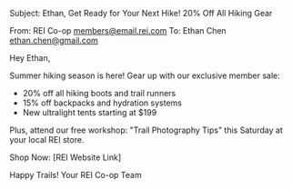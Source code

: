 Subject: Ethan, Get Ready for Your Next Hike! 20% Off All Hiking Gear

From: REI Co-op <members@email.rei.com>
To: Ethan Chen <ethan.chen@gmail.com>

Hey Ethan,

Summer hiking season is here! Gear up with our exclusive member sale:

- 20% off all hiking boots and trail runners
- 15% off backpacks and hydration systems
- New ultralight tents starting at $199

Plus, attend our free workshop: "Trail Photography Tips" this Saturday at your local REI store.

Shop Now: [REI Website Link]

Happy Trails!
Your REI Co-op Team
